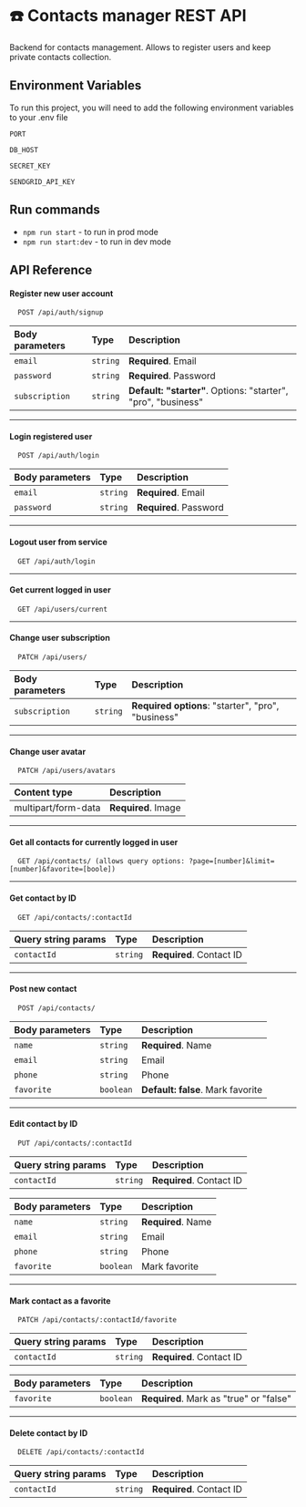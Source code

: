 # ☎️ Contacts manager REST API

Backend for contacts management. Allows to register users and keep private contacts collection.

## Environment Variables

To run this project, you will need to add the following environment variables to your .env file

`PORT`

`DB_HOST`

`SECRET_KEY`

`SENDGRID_API_KEY`

## Run commands

- `npm run start` - to run in prod mode
- `npm run start:dev` - to run in dev mode

## API Reference

#### Register new user account

```http
  POST /api/auth/signup
```

| Body parameters | Type     | Description                                                   |
| :-------------- | :------- | :------------------------------------------------------------ |
| `email`         | `string` | **Required**. Email                                           |
| `password`      | `string` | **Required**. Password                                        |
| `subscription`  | `string` | **Default: "starter"**. Options: "starter", "pro", "business" |

---

#### Login registered user

```http
  POST /api/auth/login
```

| Body parameters | Type     | Description            |
| :-------------- | :------- | :--------------------- |
| `email`         | `string` | **Required**. Email    |
| `password`      | `string` | **Required**. Password |

---

#### Logout user from service

```http
  GET /api/auth/login
```

---

#### Get current logged in user

```http
  GET /api/users/current
```

---

#### Change user subscription

```http
  PATCH /api/users/
```

| Body parameters | Type     | Description                                        |
| :-------------- | :------- | :------------------------------------------------- |
| `subscription`  | `string` | **Required options**: "starter", "pro", "business" |

---

#### Change user avatar

```http
  PATCH /api/users/avatars
```

| Content type        | Description         |
| :------------------ | :------------------ |
| multipart/form-data | **Required**. Image |

---

#### Get all contacts for currently logged in user

```http
  GET /api/contacts/ (allows query options: ?page=[number]&limit=[number]&favorite=[boole])
```

---

#### Get contact by ID

```http
  GET /api/contacts/:contactId
```

| Query string params | Type     | Description              |
| :------------------ | :------- | :----------------------- |
| `contactId`         | `string` | **Required**. Contact ID |

---

#### Post new contact

```http
  POST /api/contacts/
```

| Body parameters | Type      | Description                       |
| :-------------- | :-------- | :-------------------------------- |
| `name`          | `string`  | **Required**. Name                |
| `email`         | `string`  | Email                             |
| `phone`         | `string`  | Phone                             |
| `favorite`      | `boolean` | **Default: false**. Mark favorite |

---

#### Edit contact by ID

```http
  PUT /api/contacts/:contactId
```

| Query string params | Type     | Description              |
| :------------------ | :------- | :----------------------- |
| `contactId`         | `string` | **Required**. Contact ID |

| Body parameters | Type      | Description        |
| :-------------- | :-------- | :----------------- |
| `name`          | `string`  | **Required**. Name |
| `email`         | `string`  | Email              |
| `phone`         | `string`  | Phone              |
| `favorite`      | `boolean` | Mark favorite      |

---

#### Mark contact as a favorite

```http
  PATCH /api/contacts/:contactId/favorite
```

| Query string params | Type     | Description              |
| :------------------ | :------- | :----------------------- |
| `contactId`         | `string` | **Required**. Contact ID |

| Body parameters | Type      | Description                             |
| :-------------- | :-------- | :-------------------------------------- |
| `favorite`      | `boolean` | **Required**. Mark as "true" or "false" |

---

#### Delete contact by ID

```http
  DELETE /api/contacts/:contactId
```

| Query string params | Type     | Description              |
| :------------------ | :------- | :----------------------- |
| `contactId`         | `string` | **Required**. Contact ID |
